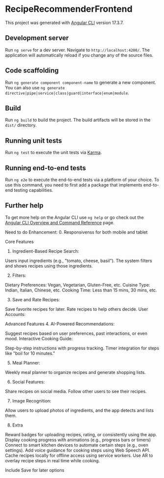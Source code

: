 # RecipeRecommenderFrontend

This project was generated with [Angular CLI](https://github.com/angular/angular-cli) version 17.3.7.

## Development server

Run `ng serve` for a dev server. Navigate to `http://localhost:4200/`. The application will automatically reload if you change any of the source files.

## Code scaffolding

Run `ng generate component component-name` to generate a new component. You can also use `ng generate directive|pipe|service|class|guard|interface|enum|module`.

## Build

Run `ng build` to build the project. The build artifacts will be stored in the `dist/` directory.

## Running unit tests

Run `ng test` to execute the unit tests via [Karma](https://karma-runner.github.io).

## Running end-to-end tests

Run `ng e2e` to execute the end-to-end tests via a platform of your choice. To use this command, you need to first add a package that implements end-to-end testing capabilities.

## Further help

To get more help on the Angular CLI use `ng help` or go check out the [Angular CLI Overview and Command Reference](https://angular.io/cli) page.

Need to do Enhancement:
0. Responsivenss for both mobile and tablet

Core Features

1. Ingredient-Based Recipe Search:

Users input ingredients (e.g., "tomato, cheese, basil").
The system filters and shows recipes using those ingredients.

2. Filters:

Dietary Preferences: Vegan, Vegetarian, Gluten-Free, etc.
Cuisine Type: Indian, Italian, Chinese, etc.
Cooking Time: Less than 15 mins, 30 mins, etc.

3. Save and Rate Recipes:

Save favorite recipes for later.
Rate recipes to help others decide.
User Accounts:

Advanced Features 
4. AI-Powered Recommendations:

Suggest recipes based on user preferences, past interactions, or even mood.
Interactive Cooking Guide:

Step-by-step instructions with progress tracking.
Timer integration for steps like "boil for 10 minutes."

5. Meal Planner:

Weekly meal planner to organize recipes and generate shopping lists.

6. Social Features:

Share recipes on social media.
Follow other users to see their recipes.

7. Image Recognition:

Allow users to upload photos of ingredients, and the app detects and lists them.

8. Extra

Reward badges for uploading recipes, rating, or consistently using the app.
Display cooking progress with animations (e.g., progress bars or timers)
Connect to smart kitchen devices to automate certain steps (e.g., oven settings).
Add voice guidance for cooking steps using Web Speech API.
Cache recipes locally for offline access using service workers.
Use AR to overlay recipe steps in real time while cooking.

Include Save for later options
